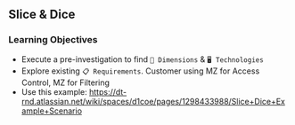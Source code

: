 ## Slice & Dice

### Learning Objectives

- Execute a pre-investigation to find `📐 Dimensions` & `🖥️ Technologies`
- Explore existing `📋 Requirements`. Customer using MZ for Access Control, MZ for Filtering
- Use this example: https://dt-rnd.atlassian.net/wiki/spaces/d1coe/pages/1298433988/Slice+Dice+Example+Scenario



